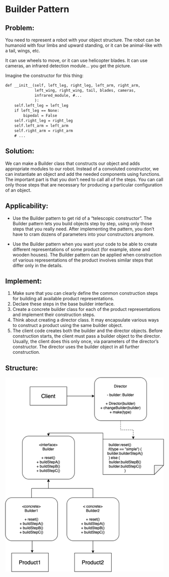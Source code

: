 # Builder Pattern

## Problem:
You need to represent a robot with your object structure. The robot can be humanoid with four limbs and upward standing, or it can be animal-like with a tail, wings, etc.

It can use wheels to move, or it can use helicopter blades. It can use cameras, an infrared detection module... you get the picture.

Imagine the constructor for this thing:
```
def __init__(self, left_leg, right_leg, left_arm, right_arm,
             left_wing, right_wing, tail, blades, cameras,
             infrared_module, #...
             ):
    self.left_leg = left_leg
    if left_leg == None:
        bipedal = False
    self.right_leg = right_leg
    self.left_arm = left_arm
    self.right_arm = right_arm
    # ...
```

## Solution:
We can make a Builder class that constructs our object and adds appropriate modules to our robot. Instead of a convoluted constructor, we can instantiate an object and add the needed components using functions. The important part is that you don’t need to call all of the steps. You can call only those steps that are necessary for producing a particular configuration of an object.

## Applicability:
* Use the Builder pattern to get rid of a “telescopic constructor”. The Builder pattern lets you build objects step by step, using only those steps that you really need. After implementing the pattern, you don’t have to cram dozens of parameters into your constructors anymore.

* Use the Builder pattern when you want your code to be able to create different representations of some product (for example, stone and wooden houses). The Builder pattern can be applied when construction of various representations of the product involves similar steps that differ only in the details.

## Implement:
1. Make sure that you can clearly define the common construction steps for building all available product representations.
2. Declare these steps in the base builder interface.
3. Create a concrete builder class for each of the product representations and implement their construction steps.
4. Think about creating a director class. It may encapsulate various ways to construct a product using the same builder object.
5. The client code creates both the builder and the director objects. Before construction starts, the client must pass a builder object to the director. Usually, the client does this only once, via parameters of the director’s constructor. The director uses the builder object in all further construction.

## Structure:
![](./Builder.drawio.png)